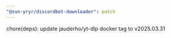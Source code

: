 ```yaml
---
"@sun-yryr/discordbot-downloader": patch
---
```


chore(deps): update jauderho/yt-dlp docker tag to v2025.03.31
